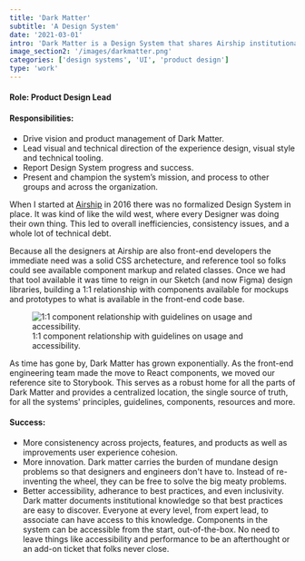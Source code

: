 ```yaml
---
title: 'Dark Matter'
subtitle: 'A Design System'
date: '2021-03-01'
intro: 'Dark Matter is a Design System that shares Airship institutional knowledge across the organzition. It collects the solved problems that internal teams confront over and over again. It includes brand usage, UX rules, interface components, and code for common workflows.' 
image_section2: '/images/darkmatter.png'
categories: ['design systems', 'UI', 'product design']
type: 'work'
---
```


#### Role: Product Design Lead

#### Responsibilities:

- Drive vision and product management of Dark Matter.
- Lead visual and technical direction of the experience design, visual style and technical tooling. 
- Report Design System progress and success.
- Present and champion the system’s mission, and process to other groups and across the organization. 

When I started at <a href="https://www.airship.com/">Airship</a> in 2016 there was no formalized Design System in place. It was kind of like the wild west, where every Designer was doing their own thing. This led to overall inefficiencies, consistency issues, and a whole lot of technical debt. 

Because all the designers at Airship are also front-end developers the immediate need was a solid CSS archetecture, and reference tool so folks could see available component markup and related classes. Once we had that tool available it was time to reign in our Sketch (and now Figma) design libraries, building a 1:1 relationship with components available for mockups and prototypes to what is available in the front-end code base.

<figure>
    <img src="/images/dark-matter-buttons.png" alt="1:1 component relationship with guidelines on usage and accessibility." />
        <figcaption>
        1:1 component relationship with guidelines on usage and accessibility.
        </figcaption>
</figure>

As time has gone by, Dark Matter has grown exponentially. As the front-end engineering team made the move to React components, we moved our reference site to Storybook. This serves as a robust home for all the parts of Dark Matter and provides a centralized location, the single source of truth, for all the systems' principles, guidelines, components, resources and more. 

#### Success:

- More consistenency across projects, features, and products as well as improvements user experience cohesion.
- More innovation. Dark matter carries the burden of mundane design problems so that designers and engineers don't have to. Instead of re-inventing the wheel, they can be free to solve the big meaty problems. 
- Better accessibility, adherance to best practices, and even inclusivity. Dark matter documents institutional knowledge so that best practices are easy to discover. Everyone at every level, from expert lead, to associate can have access to this knowledge. Components in the system can be accessible from the start, out-of-the-box. No need to leave things like accessibility and performance to be an afterthought or an add-on ticket that folks never close. 